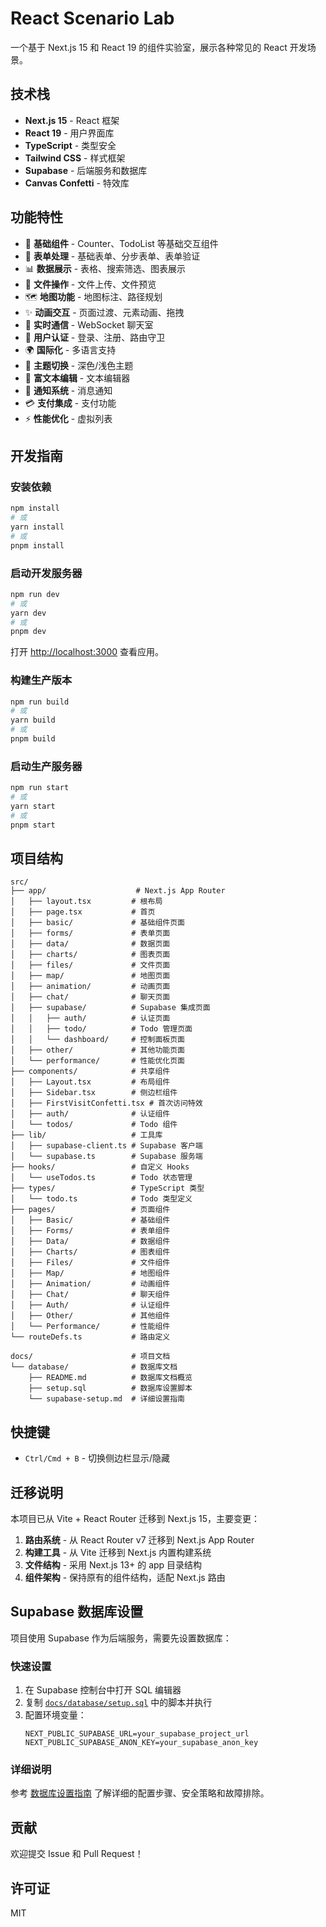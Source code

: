 # React Scenario Lab

一个基于 Next.js 15 和 React 19 的组件实验室，展示各种常见的 React 开发场景。

## 技术栈

- **Next.js 15** - React 框架
- **React 19** - 用户界面库
- **TypeScript** - 类型安全
- **Tailwind CSS** - 样式框架
- **Supabase** - 后端服务和数据库
- **Canvas Confetti** - 特效库

## 功能特性

- 🎯 **基础组件** - Counter、TodoList 等基础交互组件
- 📝 **表单处理** - 基础表单、分步表单、表单验证
- 📊 **数据展示** - 表格、搜索筛选、图表展示
- 📁 **文件操作** - 文件上传、文件预览
- 🗺️ **地图功能** - 地图标注、路径规划
- ✨ **动画交互** - 页面过渡、元素动画、拖拽
- 💬 **实时通信** - WebSocket 聊天室
- 🔐 **用户认证** - 登录、注册、路由守卫
- 🌍 **国际化** - 多语言支持
- 🎨 **主题切换** - 深色/浅色主题
- 📝 **富文本编辑** - 文本编辑器
- 🔔 **通知系统** - 消息通知
- 💳 **支付集成** - 支付功能
- ⚡ **性能优化** - 虚拟列表

## 开发指南

### 安装依赖

```bash
npm install
# 或
yarn install
# 或
pnpm install
```

### 启动开发服务器

```bash
npm run dev
# 或
yarn dev
# 或
pnpm dev
```

打开 [http://localhost:3000](http://localhost:3000) 查看应用。

### 构建生产版本

```bash
npm run build
# 或
yarn build
# 或
pnpm build
```

### 启动生产服务器

```bash
npm run start
# 或
yarn start
# 或
pnpm start
```

## 项目结构

```
src/
├── app/                    # Next.js App Router
│   ├── layout.tsx         # 根布局
│   ├── page.tsx           # 首页
│   ├── basic/             # 基础组件页面
│   ├── forms/             # 表单页面
│   ├── data/              # 数据页面
│   ├── charts/            # 图表页面
│   ├── files/             # 文件页面
│   ├── map/               # 地图页面
│   ├── animation/         # 动画页面
│   ├── chat/              # 聊天页面
│   ├── supabase/          # Supabase 集成页面
│   │   ├── auth/          # 认证页面
│   │   ├── todo/          # Todo 管理页面
│   │   └── dashboard/     # 控制面板页面
│   ├── other/             # 其他功能页面
│   └── performance/       # 性能优化页面
├── components/            # 共享组件
│   ├── Layout.tsx         # 布局组件
│   ├── Sidebar.tsx        # 侧边栏组件
│   ├── FirstVisitConfetti.tsx # 首次访问特效
│   ├── auth/              # 认证组件
│   └── todos/             # Todo 组件
├── lib/                   # 工具库
│   ├── supabase-client.ts # Supabase 客户端
│   └── supabase.ts        # Supabase 服务端
├── hooks/                 # 自定义 Hooks
│   └── useTodos.ts        # Todo 状态管理
├── types/                 # TypeScript 类型
│   └── todo.ts            # Todo 类型定义
├── pages/                 # 页面组件
│   ├── Basic/             # 基础组件
│   ├── Forms/             # 表单组件
│   ├── Data/              # 数据组件
│   ├── Charts/            # 图表组件
│   ├── Files/             # 文件组件
│   ├── Map/               # 地图组件
│   ├── Animation/         # 动画组件
│   ├── Chat/              # 聊天组件
│   ├── Auth/              # 认证组件
│   ├── Other/             # 其他组件
│   └── Performance/       # 性能组件
└── routeDefs.ts           # 路由定义

docs/                      # 项目文档
└── database/              # 数据库文档
    ├── README.md          # 数据库文档概览
    ├── setup.sql          # 数据库设置脚本
    └── supabase-setup.md  # 详细设置指南
```

## 快捷键

- `Ctrl/Cmd + B` - 切换侧边栏显示/隐藏

## 迁移说明

本项目已从 Vite + React Router 迁移到 Next.js 15，主要变更：

1. **路由系统** - 从 React Router v7 迁移到 Next.js App Router
2. **构建工具** - 从 Vite 迁移到 Next.js 内置构建系统
3. **文件结构** - 采用 Next.js 13+ 的 app 目录结构
4. **组件架构** - 保持原有的组件结构，适配 Next.js 路由

## Supabase 数据库设置

项目使用 Supabase 作为后端服务，需要先设置数据库：

### 快速设置

1. 在 Supabase 控制台中打开 SQL 编辑器
2. 复制 [`docs/database/setup.sql`](./docs/database/setup.sql) 中的脚本并执行
3. 配置环境变量：
   ```env
   NEXT_PUBLIC_SUPABASE_URL=your_supabase_project_url
   NEXT_PUBLIC_SUPABASE_ANON_KEY=your_supabase_anon_key
   ```

### 详细说明

参考 [数据库设置指南](./docs/database/supabase-setup.md) 了解详细的配置步骤、安全策略和故障排除。

## 贡献

欢迎提交 Issue 和 Pull Request！

## 许可证

MIT
